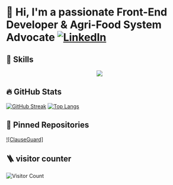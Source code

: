 # 👋 Hi, I'm   a passionate Front-End Developer & Agri-Food System Advocate   [![LinkedIn](https://img.shields.io/badge/LinkedIn-0A66C2?logo=linkedin)](www.linkedin.com/in/andrew-mponin)

## 🚀 Skills
<p align="center">
  <a href="https://skillicons.dev">
    <img src="https://skillicons.dev/icons?i=html,css,tailwind,ts,js,react,nodejs,supabase,fastapi,git,bash," />
  </a>
</p>

## 🔥 GitHub Stats
[![GitHub Streak](https://streak-stats.demolab.com?user=brosq6168&theme=dark)](https://git.io/streak-stats)
[![Top Langs](https://github-readme-stats.vercel.app/api/top-langs/?username=brosq6168&layout=compact)](https://github.com/anuraghazra/github-readme-stats)



## 📌 Pinned Repositories
[![ClauseGuard]](https://github.com/IamME1311/ClauseGuard)

## 🪜 visitor counter
![Visitor Count](https://visitor-badge.laobi.icu/badge?page_id=brosq6168.brosq6168)

